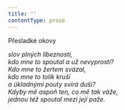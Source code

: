 ```yaml
---
title: ''
contentType: prose
---
```


Přesladké okovy

_slov plných líbeznosti,  
kdo mne to spoutal a už nevyprostí?  
Kdo mne to žertem svázal,  
kdo mne to tolik kruší  
a úkladnými pouty svírá duši?  
Kdyby mě aspoň ten, co mě tak váže,  
jednou též spoutal mezi její paže._
